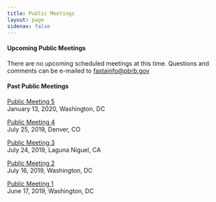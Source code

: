 ```yaml
---
title: Public Meetings
layout: page
sidenav: false
---
```


#### Upcoming Public Meetings 

There are no upcoming scheduled meetings at this time. Questions and comments can be e-mailed to fastainfo@pbrb.gov


#### Past Public Meetings 
[Public Meeting 5]({{site.baseurl}}/assets/uploads/Public%20Buildings%20Reform%20Board%20Public%20Meeting%205%20Agenda%20.pdf)  
January 13, 2020, Washington, DC

[Public Meeting 4]({{site.baseurl}}/assets/uploads/PBRB%20Public%20Meeting%20July%2016%2C%20Agenda.pdf)  
July 25, 2019, Denver, CO

[Public Meeting 3]({{site.baseurl}}/assets/uploads/Public%20Meeting%20July%2024th%20Laguna%20Niguel%20Notes.pdf)  
July 24, 2019, Laguna Niguel, CA

[Public Meeting 2]({{site.baseurl}}/assets/uploads/PBRB%20Public%20Meeting%20July%2016%2C%20Agenda.pdf)  
July 16, 2019, Washington, DC

[Public Meeting 1]({{site.baseurl}}/assets/uploads/Public%20Meeting%20Transcript%20June%2017%202019%20(1).pdf)  
June 17, 2019, Washington, DC









